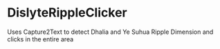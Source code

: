 # DislyteRippleClicker
Uses Capture2Text to detect Dhalia and Ye Suhua Ripple Dimension and clicks in the entire area

